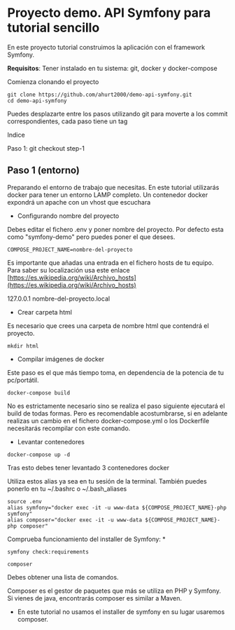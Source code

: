# Proyecto demo. API Symfony para tutorial sencillo

En este  proyecto tutorial construimos la aplicación con el framework Symfony.

**Requisitos**: Tener instalado en tu sistema: git, docker y docker-compose

Comienza clonando el proyecto

```
git clone https://github.com/ahurt2000/demo-api-symfony.git
cd demo-api-symfony
```

Puedes desplazarte entre los pasos utilizando git para moverte a los commit correspondientes, cada paso tiene un tag

Indice

Paso 1: git checkout step-1


## Paso 1 (entorno)

Preparando el entorno de trabajo que necesitas. En este tutorial utilizarás docker para tener un entorno LAMP completo. Un contenedor docker expondrá un apache con un vhost que escuchara 

 - Configurando nombre del proyecto

 Debes editar el fichero .env y poner nombre del proyecto. Por defecto esta como "symfony-demo" pero puedes poner el que desees.

 ```
 COMPOSE_PROJECT_NAME=nombre-del-proyecto
 ```

Es importante que añadas una entrada en el fichero hosts de tu equipo. Para saber su localización usa este enlace [https://es.wikipedia.org/wiki/Archivo_hosts](https://es.wikipedia.org/wiki/Archivo_hosts)

127.0.0.1 nombre-del-proyecto.local

- Crear carpeta html

Es necesario que crees una carpeta de nombre html que contendrá el proyecto.

```
mkdir html
```

 - Compilar imágenes de docker

Este paso es el  que más tiempo toma, en dependencia de la potencia de tu pc/portátil. 

```
docker-compose build
```

No es estrictamente necesario sino se realiza el paso siguiente ejecutará el build de todas formas. Pero es recomendable acostumbrarse, si en adelante realizas un cambio en el fichero docker-compose.yml o los Dockerfile necesitarás recompilar con este comando.

 - Levantar contenedores

```
docker-compose up -d
```

Tras esto debes tener levantado 3 contenedores docker

Utiliza estos alias ya sea en tu sesión de la terminal. También puedes ponerlo en tu ~/.bashrc o ~/.bash_aliases 

```
source .env
alias symfony="docker exec -it -u www-data ${COMPOSE_PROJECT_NAME}-php symfony"
alias composer="docker exec -it -u www-data ${COMPOSE_PROJECT_NAME}-php composer"
```

Comprueba funcionamiento del installer de Symfony: *

```
symfony check:requirements
```

```
composer
```

Debes obtener una lista de comandos.

Composer es el gestor de paquetes que más se utiliza en PHP y Symfony. Si vienes de java, encontrarás composer es similar a Maven.

* En este tutorial no usamos el installer de symfony en su lugar usaremos composer. 
